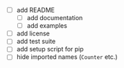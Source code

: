 - [ ] add README
  - [ ] add documentation
  - [ ] add examples
- [ ] add license
- [ ] add test suite
- [ ] add setup script for pip
- [ ] hide imported names (`Counter` etc.)
